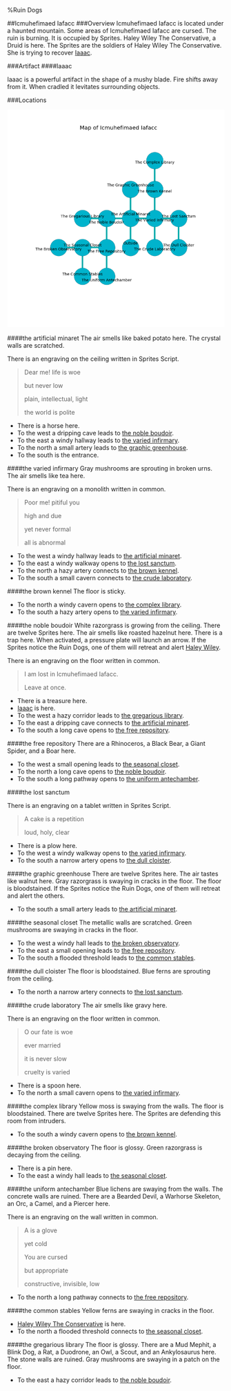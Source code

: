 %Ruin Dogs

##Icmuhefimaed Iafacc
###Overview
Icmuhefimaed Iafacc is located under a haunted mountain. Some areas of Icmuhefimaed Iafacc are cursed. The ruin is burning. It is occupied by Sprites. <a name="Haley-Wiley-The-Conservative"></a>Haley Wiley The Conservative, a Druid is here. The Sprites are the soldiers of Haley Wiley The Conservative. She  is trying to recover [Iaaac](#Iaaac). 



###Artifact
####<a name="Iaaac"></a>Iaaac


Iaaac is a powerful artifact in the shape of a mushy blade. Fire shifts away from it. When cradled it levitates surrounding objects. 





###Locations


![](../v2/images/Icmuhefimaed-Iafacc.png)

####<a name="the-artificial-minaret"></a>the artificial minaret
The air smells like baked potato here. The crystal walls are scratched. 

There is an engraving on the ceiling written in Sprites Script. 

> Dear me! life is woe
>
> but never low
>
> plain, intellectual, light
>
> the world is polite
>


* There is a horse here.
* To the west a dripping cave leads to [the noble boudoir](#the-noble-boudoir).
* To the east a windy hallway leads to [the varied infirmary](#the-varied-infirmary).
* To the north a small artery leads to [the graphic greenhouse](#the-graphic-greenhouse).
* To the south is the entrance.


####<a name="the-varied-infirmary"></a>the varied infirmary
Gray mushrooms are sprouting in broken urns. The air smells like tea here. 

There is an engraving on a monolith written in common. 

> Poor me! pitiful you
>
> high and due
>
> yet never formal
>
> all is abnormal
>


* To the west a windy hallway leads to [the artificial minaret](#the-artificial-minaret).
* To the east a windy walkway opens to [the lost sanctum](#the-lost-sanctum).
* To the north a hazy artery connects to [the brown kennel](#the-brown-kennel).
* To the south a small cavern connects to [the crude laboratory](#the-crude-laboratory).


####<a name="the-brown-kennel"></a>the brown kennel
The floor is sticky. 



* To the north a windy cavern opens to [the complex library](#the-complex-library).
* To the south a hazy artery opens to [the varied infirmary](#the-varied-infirmary).


####<a name="the-noble-boudoir"></a>the noble boudoir
White razorgrass is growing from the ceiling. There are twelve Sprites here. The air smells like roasted hazelnut here. There is a trap here. When activated, a pressure plate will launch an arrow. If the Sprites notice the Ruin Dogs, one of them will retreat and alert [Haley Wiley](#Haley-Wiley). 

There is an engraving on the floor written in common. 

> I am lost in Icmuhefimaed Iafacc.
>
> Leave at once.
>


* There is a treasure here.
* [Iaaac](#Iaaac) is here.
* To the west a hazy corridor leads to [the gregarious library](#the-gregarious-library).
* To the east a dripping cave connects to [the artificial minaret](#the-artificial-minaret).
* To the south a long cave opens to [the free repository](#the-free-repository).


####<a name="the-free-repository"></a>the free repository
There are a Rhinoceros, a Black Bear, a Giant Spider, and a Boar here. 



* To the west a small opening leads to [the seasonal closet](#the-seasonal-closet).
* To the north a long cave opens to [the noble boudoir](#the-noble-boudoir).
* To the south a long pathway opens to [the uniform antechamber](#the-uniform-antechamber).


####<a name="the-lost-sanctum"></a>the lost sanctum


There is an engraving on a tablet written in Sprites Script. 

> A cake is a repetition
>
> loud, holy, clear
>


* There is a plow here.
* To the west a windy walkway opens to [the varied infirmary](#the-varied-infirmary).
* To the south a narrow artery opens to [the dull cloister](#the-dull-cloister).


####<a name="the-graphic-greenhouse"></a>the graphic greenhouse
There are twelve Sprites here. The air tastes like walnut here. Gray razorgrass is swaying in cracks in the floor. The floor is bloodstained. If the Sprites notice the Ruin Dogs, one of them will retreat and alert the others. 



* To the south a small artery leads to [the artificial minaret](#the-artificial-minaret).


####<a name="the-seasonal-closet"></a>the seasonal closet
The metallic walls are scratched. Green mushrooms are swaying in cracks in the floor. 



* To the west a windy hall leads to [the broken observatory](#the-broken-observatory).
* To the east a small opening leads to [the free repository](#the-free-repository).
* To the south a flooded threshold leads to [the common stables](#the-common-stables).


####<a name="the-dull-cloister"></a>the dull cloister
The floor is bloodstained. Blue ferns are sprouting from the ceiling. 



* To the north a narrow artery connects to [the lost sanctum](#the-lost-sanctum).


####<a name="the-crude-laboratory"></a>the crude laboratory
The air smells like gravy here. 

There is an engraving on the floor written in common. 

> O our fate is woe
>
> ever married
>
> it is never slow
>
> cruelty is varied
>


* There is a spoon here.
* To the north a small cavern opens to [the varied infirmary](#the-varied-infirmary).


####<a name="the-complex-library"></a>the complex library
Yellow moss is swaying from the walls. The floor is bloodstained. There are twelve Sprites here. The Sprites are defending this room from intruders. 



* To the south a windy cavern opens to [the brown kennel](#the-brown-kennel).


####<a name="the-broken-observatory"></a>the broken observatory
The floor is glossy. Green razorgrass is decaying from the ceiling. 



* There is a pin here.
* To the east a windy hall leads to [the seasonal closet](#the-seasonal-closet).


####<a name="the-uniform-antechamber"></a>the uniform antechamber
Blue lichens are swaying from the walls. The concrete walls are ruined. There are a Bearded Devil, a Warhorse Skeleton, an Orc, a Camel, and a Piercer here. 

There is an engraving on the wall written in common. 

> A  is a glove
>
> yet cold
>
> You are cursed
>
> but appropriate
>
> constructive, invisible, low
>


* To the north a long pathway connects to [the free repository](#the-free-repository).


####<a name="the-common-stables"></a>the common stables
Yellow ferns are swaying in cracks in the floor. 



* [Haley Wiley The Conservative](#Haley-Wiley-The-Conservative) is here.
* To the north a flooded threshold connects to [the seasonal closet](#the-seasonal-closet).


####<a name="the-gregarious-library"></a>the gregarious library
The floor is glossy. There are a Mud Mephit, a Blink Dog, a Rat, a Duodrone, an Owl, a Scout, and an Ankylosaurus here. The stone walls are ruined. Gray mushrooms are swaying in a patch on the floor. 



* To the east a hazy corridor leads to [the noble boudoir](#the-noble-boudoir).


